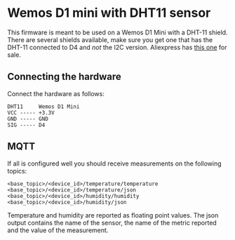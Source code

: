 # Wemos D1 mini with DHT11 sensor

This firmware is meant to be used on a Wemos D1 Mini with a DHT-11 shield.
There are several shields available, make sure you get one that has the DHT-11 connected to D4 and *not* the I2C version. 
Aliexpress has [this one](https://www.aliexpress.com/item/Free-Shipping-DHT-Shield-For-Wemos-D1-Mini-DHT11-Single-Bus-Digital-Temperature-And-Humidity-Sensor/32792325206.html) for sale.


## Connecting the hardware
Connect the hardware as follows: 

```
DHT11     Wemos D1 Mini
VCC ----- +3.3V
GND ----- GND
SIG ----- D4
```
## MQTT
If all is configured well you should receive measurements on the following topics:

```
<base_topic>/<device_id>/temperature/temperature
<base_topic>/<device_id>/temperature/json
<base_topic>/<device_id>/humidity/humidity
<base_topic>/<device_id>/humidity/json
```

Temperature and humidity are reported as floating point values.
The json output contains the name of the sensor, the name of the metric reported and the value of the measurement.
